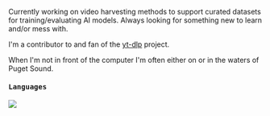 
Currently working on video harvesting methods to support curated datasets for training/evaluating AI models. Always looking for something new to learn and/or mess with.

I'm a contributor to and fan of the [yt-dlp](https://github.com/yt-dlp/yt-dlp) project. 

When I'm not in front of the computer I'm often either on or in the waters of Puget Sound.


<h4><b><samp>Languages</samp></b></h4>

![](https://skillicons.dev/icons?i=ruby,rails,py,js,bash&perline=18)

<!--
<h3><b><samp>Tools and Platform</samp></b></h3>

<h4><b><samp>Operating Systems and Platforms</samp></b></h4>

![](https://skillicons.dev/icons?i=windows,linux,apple,ubuntu,debian&perline=18)

**carusocr/carusocr** is a ✨ _special_ ✨ repository because its `README.md` (this file) appears on your GitHub profile.

Here are some ideas to get you started:

- 🔭 I’m currently working on ...
- 🌱 I’m currently learning ...
- 👯 I’m looking to collaborate on ...
- 🤔 I’m looking for help with ...
- 💬 Ask me about ...
- 📫 How to reach me: ...
- 😄 Pronouns: ...
- ⚡ Fun fact: ...
-->
